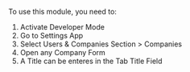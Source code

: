 To use this module, you need to:

1. Activate Developer Mode
2. Go to Settings App
3. Select Users & Companies Section > Companies
4. Open any Company Form
5. A Title can be enteres in the Tab Title Field
